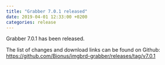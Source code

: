 ```yaml
---
title: "Grabber 7.0.1 released"
date: 2019-04-01 12:33:00 +0200
categories: release
---
```



Grabber 7.0.1 has been released.

The list of changes and download links can be found on Github:  
<https://github.com/Bionus/imgbrd-grabber/releases/tag/v7.0.1>